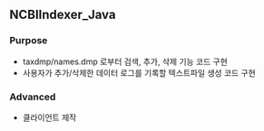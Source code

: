## NCBIIndexer_Java

### Purpose
- taxdmp/names.dmp 로부터 검색, 추가, 삭제 기능 코드 구현
- 사용자가 추가/삭제한 데이터 로그를 기록할 텍스트파일 생성 코드 구현

### Advanced
- 클라이언트 제작
